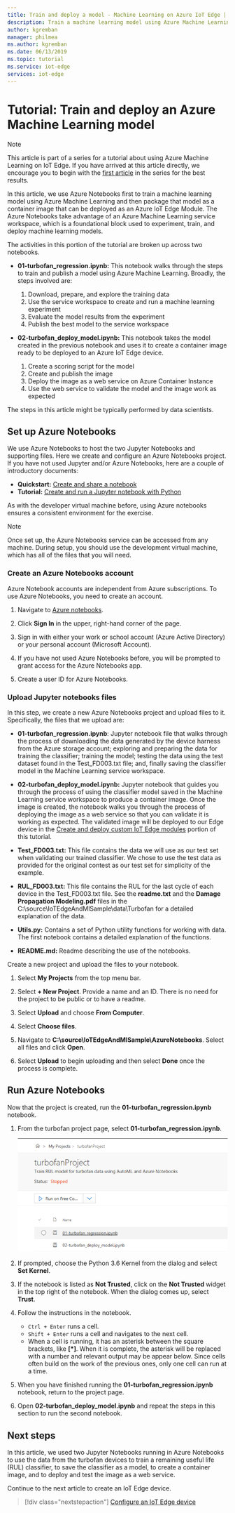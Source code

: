 ```yaml
---
title: Train and deploy a model - Machine Learning on Azure IoT Edge | Microsoft Docs 
description: Train a machine learning model using Azure Machine Learning and then package the model as a container image that can be deployed as an Azure IoT Edge Module.
author: kgremban
manager: philmea
ms.author: kgremban
ms.date: 06/13/2019
ms.topic: tutorial
ms.service: iot-edge
services: iot-edge
---
```


# Tutorial: Train and deploy an Azure Machine Learning model

> [!NOTE]
> This article is part of a series for a tutorial about using Azure Machine Learning on IoT Edge. If you have arrived at this article directly, we encourage you to begin with the [first article](tutorial-machine-learning-edge-01-intro.md) in the series for the best results.

In this article, we use Azure Notebooks first to train a machine learning model using Azure Machine Learning and then package that model as a container image that can be deployed as an Azure IoT Edge Module. The Azure Notebooks take advantage of an Azure Machine Learning service workspace, which is a foundational block used to experiment, train, and deploy machine learning models.

The activities in this portion of the tutorial are broken up across two notebooks.

* **01-turbofan\_regression.ipynb:** This notebook walks through the steps to train and publish a model using Azure Machine Learning. Broadly, the steps involved are:

  1. Download, prepare, and explore the training data
  2. Use the service workspace to create and run a machine learning experiment
  3. Evaluate the model results from the experiment
  4. Publish the best model to the service workspace

* **02-turbofan\_deploy\_model.ipynb:** This notebook takes the model created in the previous notebook and uses it to create a container image ready to be deployed to an Azure IoT Edge device.

  1. Create a scoring script for the model
  2. Create and publish the image
  3. Deploy the image as a web service on Azure Container Instance
  4. Use the web service to validate the model and the image work as expected

The steps in this article might be typically performed by data scientists.

## Set up Azure Notebooks

We use Azure Notebooks to host the two Jupyter Notebooks and supporting files. Here we create and configure an Azure Notebooks project. If you have not used Jupyter and/or Azure Notebooks, here are a couple of introductory documents:

* **Quickstart:** [Create and share a notebook](../notebooks/quickstart-create-share-jupyter-notebook.md)
* **Tutorial:** [Create and run a Jupyter notebook with Python](../notebooks/tutorial-create-run-jupyter-notebook.md)

As with the developer virtual machine before, using Azure notebooks ensures a consistent environment for the exercise.

> [!NOTE]
> Once set up, the Azure Notebooks service can be accessed from any machine. During setup, you should use the development virtual machine, which has all of the files that you will need.

### Create an Azure Notebooks account

Azure Notebook accounts are independent from Azure subscriptions. To use Azure Notebooks, you need to create an account.

1. Navigate to [Azure notebooks](http://notebooks.azure.com).

2. Click **Sign In** in the upper, right-hand corner of the page.

3. Sign in with either your work or school account (Azure Active Directory) or your personal account (Microsoft Account).

4. If you have not used Azure Notebooks before, you will be prompted to grant access for the Azure Notebooks app.

5. Create a user ID for Azure Notebooks.

### Upload Jupyter notebooks files

In this step, we create a new Azure Notebooks project and upload files to it. Specifically, the files that we upload are:

* **01-turbofan\_regression.ipynb**: Jupyter notebook file that walks through the process of downloading the data generated by the device harness from the Azure storage account; exploring and preparing the data for training the classifier; training the model; testing the data using the test dataset found in the Test\_FD003.txt file; and, finally saving the classifier model in the Machine Learning service workspace.

* **02-turbofan\_deploy\_model.ipynb:** Jupyter notebook that guides you through the process of using the classifier model saved in the Machine Learning service workspace to produce a container image. Once the image is created, the notebook walks you through the process of deploying the image as a web service so that you can validate it is working as expected. The validated image will be deployed to our Edge device in the [Create and deploy custom IoT Edge modules](tutorial-machine-learning-edge-06-custom-modules.md) portion of this tutorial.

* **Test\_FD003.txt:** This file contains the data we will use as our test set when validating our trained classifier. We chose to use the test data as provided for the original contest as our test set for simplicity of the example.

* **RUL\_FD003.txt:** This file contains the RUL for the last cycle of each device in the Test\_FD003.txt file. See the **readme.txt** and the **Damage Propagation Modeling.pdf** files in the C:\\source\\IoTEdgeAndMlSample\\data\\Turbofan for a detailed explanation of the data.

* **Utils.py:** Contains a set of Python utility functions for working with data. The first notebook contains a detailed explanation of the functions.

* **README.md:** Readme describing the use of the notebooks.

Create a new project and upload the files to your notebook.

1. Select **My Projects** from the top menu bar.

1. Select **+ New Project**. Provide a name and an ID. There is no need for the project to be public or to have a readme.

1. Select **Upload** and choose **From Computer**.

1. Select **Choose files**.

1. Navigate to **C:\source\IoTEdgeAndMlSample\AzureNotebooks**. Select all files and click **Open**.

1. Select **Upload** to begin uploading and then select **Done** once the process is complete.

## Run Azure Notebooks

Now that the project is created, run the **01-turbofan\_regression.ipynb** notebook.

1. From the turbofan project page, select **01-turbofan\_regression.ipynb**.

    ![Select first notebook to run](media/tutorial-machine-learning-edge-04-train-model/select-turbofan-regression-notebook.png)

2. If prompted, choose the Python 3.6 Kernel from the dialog and select **Set Kernel**.

3. If the notebook is listed as **Not Trusted**, click on the **Not Trusted** widget in the top right of the notebook. When the dialog comes up, select **Trust**.

4. Follow the instructions in the notebook.

    * `Ctrl + Enter` runs a cell.
    * `Shift + Enter` runs a cell and navigates to the next cell.
    * When a cell is running, it has an asterisk between the square brackets, like **[\*]**. When it is complete, the asterisk will be replaced with a number and relevant output may be appear below. Since cells often build on the work of the previous ones, only one cell can run at a time.

5. When you have finished running the **01-turbofan\_regression.ipynb** notebook, return to the project page.

6. Open **02-turbofan\_deploy\_model.ipynb** and repeat the steps in this section to run the second notebook.

## Next steps

In this article, we used two Jupyter Notebooks running in Azure Notebooks to use the data from the turbofan devices to train a remaining useful life (RUL) classifier, to save the classifier as a model, to create a container image, and to deploy and test the image as a web service.

Continue to the next article to create an IoT Edge device.

> [!div class="nextstepaction"]
> [Configure an IoT Edge device](tutorial-machine-learning-edge-05-configure-edge-device.md)
